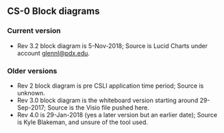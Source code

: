 ## CS-0 Block diagrams

### Current version
* Rev 3.2 block diagram is 5-Nov-2018; Source is Lucid Charts under account <glennl@pdx.edu>.
### Older versions
* Rev 2 block diagram is pre CSLI application time period; Source is unknown.
* Rev 3.0 block diagram is the whiteboard version starting around 29-Sep-2017; Source is the Visio file pushed here.
* Rev 4.0 is 29-Jan-2018 (yes a later version but an earlier date); Source is Kyle Blakeman, and unsure of the tool used.
